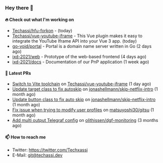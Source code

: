 ### Hey there 👋

#### 🔥 Check out what I'm working on


- [Techassi/hfu-forkon](https://github.com/Techassi/hfu-forkon) -  (today)
- [Techassi/vue-youtube-iframe](https://github.com/Techassi/vue-youtube-iframe) - This Vue plugin makes it easy to integrate the YouTube Iframe API into your Vue 3 app. (today)
- [go-void/portal](https://github.com/go-void/portal) - Portal is a domain name server written in Go (2 days ago)
- [ixd-2021/web](https://github.com/ixd-2021/web) - Prototype of the web-based frontend (4 days ago)
- [ixd-2021/docs](https://github.com/ixd-2021/docs) - Documentation of our PnP application (1 week ago)

#### 🧪 Latest PRs


- [Switch to Vite toolchain](https://github.com/Techassi/vue-youtube-iframe/pull/7) on [Techassi/vue-youtube-iframe](https://github.com/Techassi/vue-youtube-iframe) (1 day ago)
- [Update target class to fix autoskip](https://github.com/jonashellmann/skip-netflix-intro/pull/2) on [jonashellmann/skip-netflix-intro](https://github.com/jonashellmann/skip-netflix-intro) (1 month ago)
- [Update button class to fix auto skip](https://github.com/jonashellmann/skip-netflix-intro/pull/1) on [jonashellmann/skip-netflix-intro](https://github.com/jonashellmann/skip-netflix-intro) (1 month ago)
- [Fix issue when trying to modify user profiles](https://github.com/matsuyoshi30/gitsu/pull/20) on [matsuyoshi30/gitsu](https://github.com/matsuyoshi30/gitsu) (1 month ago)
- [Add multi output Telegraf config](https://github.com/olithissen/dgf-monitoring/pull/2) on [olithissen/dgf-monitoring](https://github.com/olithissen/dgf-monitoring) (3 months ago)

#### 📫 How to reach me

- Twitter: https://twitter.com/Techxassi
- E-Mail: git@techassi.dev
